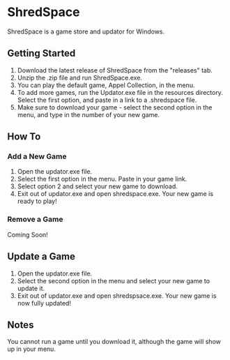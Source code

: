 # ShredSpace

ShredSpace is a game store and updator for Windows.

## Getting Started
1. Download the latest release of ShredSpace from the "releases" tab.
2. Unzip the .zip file and run ShredSpace.exe.
3. You can play the default game, Appel Collection, in the menu.
4. To add more games, run the Updator.exe file in the resources directory. Select the first option, and paste in a link to a .shredspace file.
5. Make sure to download your game - select the second option in the menu, and type in the number of your new game.

## How To
### Add a New Game
1. Open the updator.exe file.
2. Select the first option in the menu. Paste in your game link.
3. Select option 2 and select your new game to download.
4. Exit out of updator.exe and open shredspace.exe. Your new game is ready to play!

### Remove a Game
Coming Soon!

## Update a Game
1. Open the updator.exe file.
2. Select the second option in the menu and select your new game to update it.
3. Exit out of updator.exe and open shredspsace.exe. Your new game is now fully updated!

## Notes
You cannot run a game until you download it, although the game will show up in your menu.

